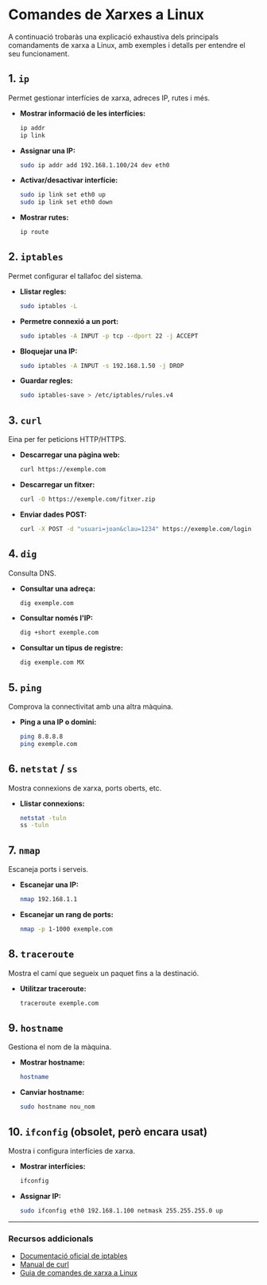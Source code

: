 # Comandes de Xarxes a Linux

A continuació trobaràs una explicació exhaustiva dels principals comandaments de xarxa a Linux, amb exemples i detalls per entendre el seu funcionament.

## 1. `ip`

Permet gestionar interfícies de xarxa, adreces IP, rutes i més.

- **Mostrar informació de les interfícies:**
    ```bash
    ip addr
    ip link
    ```
- **Assignar una IP:**
    ```bash
    sudo ip addr add 192.168.1.100/24 dev eth0
    ```
- **Activar/desactivar interfície:**
    ```bash
    sudo ip link set eth0 up
    sudo ip link set eth0 down
    ```
- **Mostrar rutes:**
    ```bash
    ip route
    ```

## 2. `iptables`

Permet configurar el tallafoc del sistema.

- **Llistar regles:**
    ```bash
    sudo iptables -L
    ```
- **Permetre connexió a un port:**
    ```bash
    sudo iptables -A INPUT -p tcp --dport 22 -j ACCEPT
    ```
- **Bloquejar una IP:**
    ```bash
    sudo iptables -A INPUT -s 192.168.1.50 -j DROP
    ```
- **Guardar regles:**
    ```bash
    sudo iptables-save > /etc/iptables/rules.v4
    ```

## 3. `curl`

Eina per fer peticions HTTP/HTTPS.

- **Descarregar una pàgina web:**
    ```bash
    curl https://exemple.com
    ```
- **Descarregar un fitxer:**
    ```bash
    curl -O https://exemple.com/fitxer.zip
    ```
- **Enviar dades POST:**
    ```bash
    curl -X POST -d "usuari=joan&clau=1234" https://exemple.com/login
    ```

## 4. `dig`

Consulta DNS.

- **Consultar una adreça:**
    ```bash
    dig exemple.com
    ```
- **Consultar només l'IP:**
    ```bash
    dig +short exemple.com
    ```
- **Consultar un tipus de registre:**
    ```bash
    dig exemple.com MX
    ```

## 5. `ping`

Comprova la connectivitat amb una altra màquina.

- **Ping a una IP o domini:**
    ```bash
    ping 8.8.8.8
    ping exemple.com
    ```

## 6. `netstat` / `ss`

Mostra connexions de xarxa, ports oberts, etc.

- **Llistar connexions:**
    ```bash
    netstat -tuln
    ss -tuln
    ```

## 7. `nmap`

Escaneja ports i serveis.

- **Escanejar una IP:**
    ```bash
    nmap 192.168.1.1
    ```
- **Escanejar un rang de ports:**
    ```bash
    nmap -p 1-1000 exemple.com
    ```

## 8. `traceroute`

Mostra el camí que segueix un paquet fins a la destinació.

- **Utilitzar traceroute:**
    ```bash
    traceroute exemple.com
    ```

## 9. `hostname`

Gestiona el nom de la màquina.

- **Mostrar hostname:**
    ```bash
    hostname
    ```
- **Canviar hostname:**
    ```bash
    sudo hostname nou_nom
    ```

## 10. `ifconfig` (obsolet, però encara usat)

Mostra i configura interfícies de xarxa.

- **Mostrar interfícies:**
    ```bash
    ifconfig
    ```
- **Assignar IP:**
    ```bash
    sudo ifconfig eth0 192.168.1.100 netmask 255.255.255.0 up
    ```

---

### Recursos addicionals

- [Documentació oficial de iptables](https://netfilter.org/documentation/index.html)
- [Manual de curl](https://curl.se/docs/manpage.html)
- [Guia de comandes de xarxa a Linux](https://wiki.archlinux.org/title/Network_configuration)
